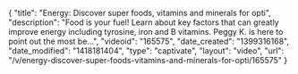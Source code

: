 {
    "title": "Energy: Discover super foods, vitamins and minerals for opti",
    "description": "Food is your fuel! Learn about key factors that can greatly improve energy including tyrosine, iron and B vitamins. Peggy K. is here to point out the most be...",
    "videoid": "165575",
    "date_created": "1399316168",
    "date_modified": "1418181404",
    "type": "captivate",
    "layout": "video",
    "url": "\/v\/energy-discover-super-foods-vitamins-and-minerals-for-opti\/165575"
}